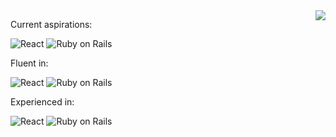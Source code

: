 <img align='right' src="https://github-readme-stats.vercel.app/api/top-langs/?username=LucasKnudsen&layout=compact&theme=algolia&langs_count=6&line_height=16&bg_color=00000000" />

Current aspirations:   

![React](https://img.shields.io/badge/-React-black?style=flat-square&logo=react) ![Ruby on Rails](https://img.shields.io/badge/-Ruby%20on%20Rails-CC0000?style=flat-square&logo=ruby-on-rails)  

Fluent in:   

![React](https://img.shields.io/badge/-React-black?style=flat-square&logo=react) ![Ruby on Rails](https://img.shields.io/badge/-Ruby%20on%20Rails-CC0000?style=flat-square&logo=ruby-on-rails)   

Experienced in:   

![React](https://img.shields.io/badge/-React-black?style=flat-square&logo=react) ![Ruby on Rails](https://img.shields.io/badge/-Ruby%20on%20Rails-CC0000?style=flat-square&logo=ruby-on-rails)  
